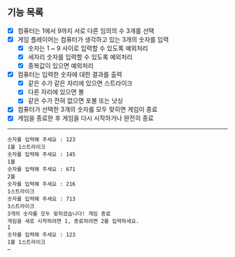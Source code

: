 ## 기능 목록

- [x] 컴퓨터는 1에서 9까지 서로 다른 임의의 수 3개를 선택
- [x] 게임 플레이어는 컴퓨터가 생각하고 있는 3개의 숫자를 입력
  - [x] 숫자는 1 ~ 9 사이로 입력할 수 있도록 예외처리
  - [x] 세자리 숫자를 입력할 수 있도록 예외처리
  - [x] 중복값이 있으면 예외처리
- [x] 컴퓨터는 입력한 숫자에 대한 결과를 출력
  - [x] 같은 수가 같은 자리에 있으면 스트라이크
  - [x] 다른 자리에 있으면 볼
  - [x] 같은 수가 전혀 없으면 포볼 또는 낫싱
- [x] 컴퓨터가 선택한 3개의 숫자를 모두 맞히면 게임이 종료
- [x] 게임을 종료한 후 게임을 다시 시작하거나 완전히 종료

---

```text
숫자를 입력해 주세요 : 123
1볼 1스트라이크
숫자를 입력해 주세요 : 145
1볼
숫자를 입력해 주세요 : 671
2볼
숫자를 입력해 주세요 : 216
1스트라이크
숫자를 입력해 주세요 : 713
3스트라이크
3개의 숫자를 모두 맞히셨습니다! 게임 종료
게임을 새로 시작하려면 1, 종료하려면 2를 입력하세요.
1
숫자를 입력해 주세요 : 123
1볼 1스트라이크
…
```